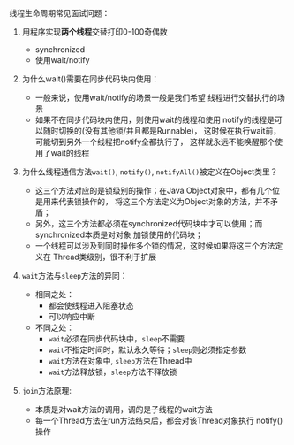 线程生命周期常见面试问题：
1. 用程序实现**两个线程**交替打印0-100奇偶数
    - synchronized
    - 使用wait/notify
2. 为什么wait()需要在同步代码块内使用：
    - 一般来说，使用wait/notify的场景一般是我们希望
    线程进行交替执行的场景
    - 如果不在同步代码块内使用，则使用wait的线程和使用
    notify的线程是可以随时切换的(没有其他锁/并且都是Runnable)，
    这时候在执行wait前，可能切到另外一个线程把notify全都执行了，
    这样就永远不能唤醒那个使用了wait的线程

3. 为什么线程通信方法`wait()`, `notify()`, `notifyAll()`被定义在Object类里？
    -  这三个方法对应的是锁级别的操作；在Java Object对象中，都有几个位是用来代表锁操作的，
    将这三个方法定义为Object对象的方法，并不矛盾；
    - 另外，这三个方法都必须在synchronized代码块中才可以使用；而synchronized本质是对对象
    加锁使用的代码块；
    - 一个线程可以涉及到同时操作多个锁的情况，这时候如果将这三个方法定义在
    Thread类级别，很不利于扩展
    
4. `wait`方法与`sleep`方法的异同：
    - 相同之处：
        - 都会使线程进入阻塞状态
        - 可以响应中断
    - 不同之处：
        - `wait`必须在同步代码块中，`sleep`不需要
        - `wait`不指定时间时，默认永久等待；`sleep`则必须指定参数
        - `wait`方法在对象中, `sleep`方法在Thread中
        - `wait`方法释放锁，`sleep`方法不释放锁
        
5. `join`方法原理:
    - 本质是对wait方法的调用，调的是子线程的wait方法
    - 每一个Thread方法在run方法结束后，都会对该Thread对象执行
    notify()操作
